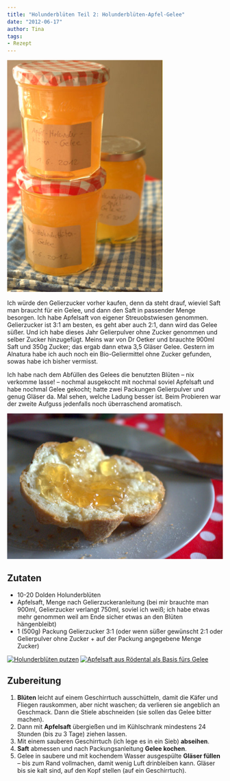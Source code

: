 ```yaml
---
title: "Holunderblüten Teil 2: Holunderblüten-Apfel-Gelee"
date: "2012-06-17" 
author: Tina
tags:
- Rezept
---
```


[![](images/imgp9162.jpg "Holunderblütengelee")](http://apfeleimer.wordpress.com/2012/06/17/holunderbluten-teil-2-holunderbluten-apfel-gelee/imgp9162/)

Ich würde den Gelierzucker vorher kaufen, denn da steht drauf, wieviel Saft man braucht für ein Gelee, und dann den Saft in passender Menge besorgen. Ich habe Apfelsaft von eigener Streuobstwiesen genommen. Gelierzucker ist 3:1 am besten, es geht aber auch 2:1, dann wird das Gelee süßer. Und ich habe dieses Jahr Gelierpulver ohne Zucker genommen und selber Zucker hinzugefügt. Meins war von Dr Oetker und brauchte 900ml Saft und 350g Zucker; das ergab dann etwa 3,5 Gläser Gelee. Gestern im Alnatura habe ich auch noch ein Bio-Geliermittel ohne Zucker gefunden, sowas habe ich bisher vermisst.

Ich habe nach dem Abfüllen des Gelees die benutzten Blüten – nix verkomme lasse! – nochmal ausgekocht mit nochmal soviel Apfelsaft und habe nochmal Gelee gekocht; hatte zwei Packungen Gelierpulver und genug Gläser da. Mal sehen, welche Ladung besser ist. Beim Probieren war der zweite Aufguss jedenfalls noch überraschend aromatisch.

[![](images/imgp9135.jpg "Brötchen mit Holunderblütengelee")](http://apfeleimer.wordpress.com/2012/06/17/holunderbluten-teil-2-holunderbluten-apfel-gelee/bra%c2%b6tchen-mit-holunderba%c2%bctengelee/)

## Zutaten

- 10-20 Dolden Holunderblüten
- Apfelsaft, Menge nach Gelierzuckeranleitung (bei mir brauchte man 900ml, Gelierzucker verlangt 750ml, soviel ich weiß; ich habe etwas mehr genommen weil am Ende sicher etwas an den Blüten hängenbleibt)
- 1 (500g) Packung Gelierzucker 3:1 (oder wenn süßer gewünscht 2:1 oder Gelierpulver ohne Zucker + auf der Packung angegebene Menge Zucker)

[![](http://apfeleimer.files.wordpress.com/2012/06/imgp9028-001.jpg?w=199 "Holunderblüten putzen")](http://apfeleimer.wordpress.com/2012/06/17/holunderbluten-teil-2-holunderbluten-apfel-gelee/holunderbla%c2%bcten-putzen-2/) [![](http://apfeleimer.files.wordpress.com/2012/06/imgp9074.jpg?w=300 "Apfelsaft aus Rödental als Basis fürs Gelee")](http://apfeleimer.wordpress.com/2012/06/17/holunderbluten-teil-2-holunderbluten-apfel-gelee/apfelsaft-aus-ra%c2%b6dental-als-basis-fa%c2%bcrs-gelee/)

## Zubereitung

1. **Blüten** leicht auf einem Geschirrtuch ausschütteln, damit die Käfer und Fliegen rauskommen, aber nicht waschen; da verlieren sie angeblich an Geschmack. Dann die Stiele abschneiden (sie sollen das Gelee bitter machen).
2. Dann mit **Apfelsaft** übergießen und im Kühlschrank mindestens 24 Stunden (bis zu 3 Tage) ziehen lassen.
3. Mit einem sauberen Geschirrtuch (ich lege es in ein Sieb) **abseihen**.
4. **Saft** abmessen und nach Packungsanleitung **Gelee kochen**.
5. Gelee in saubere und mit kochendem Wasser ausgespülte **Gläser füllen** – bis zum Rand vollmachen, damit wenig Luft drinbleiben kann. Gläser bis sie kalt sind, auf den Kopf stellen (auf ein Geschirrtuch).
